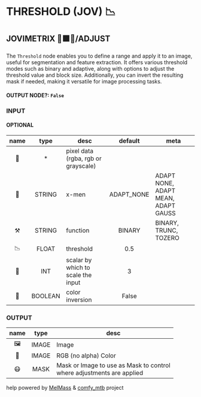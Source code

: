 # THRESHOLD (JOV) 📉

## JOVIMETRIX 🔺🟩🔵/ADJUST

The `Threshold` node enables you to define a range and apply it to an image, useful for segmentation and feature extraction. It offers various threshold modes such as binary and adaptive, along with options to adjust the threshold value and block size. Additionally, you can invert the resulting mask if needed, making it versatile for image processing tasks.

#### OUTPUT NODE?: `False`

### INPUT

#### OPTIONAL

name | type | desc | default | meta
:---:|:---:|---|:---:|---
👾 | * | pixel data (rgba, rgb or<br>grayscale) |  | 
🧬 | STRING | x-men | ADAPT_NONE | ADAPT NONE, ADAPT MEAN, ADAPT<br>GAUSS
⚒️ | STRING | function | BINARY | BINARY, TRUNC, TOZERO
📉 | FLOAT | threshold | 0.5 | 
📏 | INT | scalar by which to scale the<br>input | 3 | 
🔳 | BOOLEAN | color inversion | False | 

### OUTPUT

name | type | desc
:---:|:---:|---
🖼️ | IMAGE | Image 
🌈 | IMAGE | RGB (no alpha) Color 
😷 | MASK | Mask or Image to use as Mask to control<br>where adjustments are applied 

help powered by [MelMass](https://github.com/melMass) & [comfy_mtb](https://github.com/melMass/comfy_mtb) project